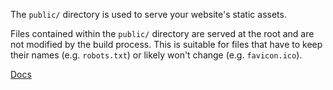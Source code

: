 The `public/` directory is used to serve your website's static assets.

Files contained within the `public/` directory are served at the root and are not modified by the build process. This is suitable for files that have to keep their names (e.g. `robots.txt`) or likely won't change (e.g. `favicon.ico`).

[Docs](https://nuxt.com/docs/guide/directory-structure/public)
